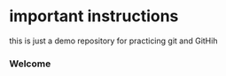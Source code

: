 # important instructions
this is just a demo repository for practicing git and GitHih 

### Welcome
